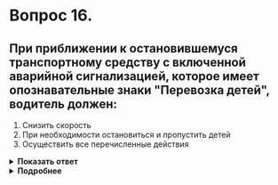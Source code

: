 # Вопрос 16.

## При приближении к остановившемуся транспортному средству с включенной аварийной сигнализацией, которое имеет опознавательные знаки "Перевозка детей", водитель должен:

1. Снизить скорость
2. При необходимости остановиться и пропустить детей
3. Осуществить все перечисленные действия

<details>
<summary><b>Показать ответ</b></summary>
Правильный ответ: 3
</details>
<details>
<summary><b>Подробнее</b></summary>
Аварийная сигнализация должна быть включена при посадке детей в автобус и высадке из него, имеющем опознавательные знаки «Перевозка детей». Приближаясь к остановившемуся автобусу с включенной аварийной сигнализацией, имеющему опознавательные знаки «Перевозка детей» водитель должен снизить скорость, при необходимости остановиться и пропустить детей, т.е. осуществить все перечисленные действия. Необходимо учитывать, что организованная перевозка детей с 1 марта 2023 года разрешается только в автобусах.
(Пункты 7.1, 14.7, 22.6 ПДД)
</details>